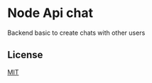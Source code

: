 # Node Api chat

Backend basic to create chats with other users



## License
[MIT](https://choosealicense.com/licenses/mit/)
